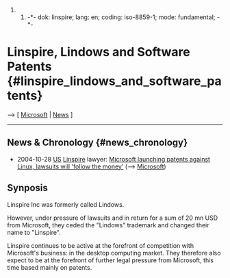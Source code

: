 1.  1.  -\*- dok: linspire; lang: en; coding: iso-8859-1; mode:
        fundamental; -\*-

# Linspire, Lindows and Software Patents {#linspire_lindows_and_software_patents}

\--\> \[ [ Microsoft](SwpatmicrosoftEn "wikilink") \| [
News](SwpatcninoEn "wikilink") \]

------------------------------------------------------------------------

## News & Chronology {#news_chronology}

-   2004-10-28 [ US](SwpatusEn "wikilink") [
    Linspire](LinspireEn "wikilink") lawyer: [Microsoft launching
    patents against Linux, lawsuits will \'follow the
    money\'](http://searchenterpriselinux.techtarget.com/originalContent/0,289142,sid39_gci1020140,00.html "wikilink")
    (\--\> [ Microsoft](SwpatmicrosoftEn "wikilink"))

## Synposis

Linspire Inc was formerly called Lindows.

However, under pressure of lawsuits and in return for a sum of 20 mn USD
from Microsoft, they ceded the \"Lindows\" trademark and changed their
name to \"Linspire\".

Linspire continues to be active at the forefront of competition with
Microsoft\'s business: in the desktop computing market. They therefore
also expect to be at the forefront of further legal pressure from
Microsoft, this time based mainly on patents.
